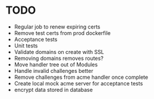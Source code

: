 # TODO
 - Regular job to renew expiring certs
 - Remove test certs from prod dockerfile
 - Acceptance tests
 - Unit tests
 - Validate domains on create with SSL
 - Removing domains removes routes?
 - Move handler tree out of Modules
 - Handle invalid challenges better
 - Remove challenges from acme handler once complete
 - Create local mock acme server for acceptance tests
 - encrypt data stored in database